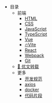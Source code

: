 - 目录
  - 前端
    - [HTML](html/readme)
    - [CSS](css/readme)
    - [JavaScript](javascript/readme)
    - [TypeScript](typescript/readme)
    - [Vue](vue/readme)
    - [🔥Vite](vite/readme)
    - [React](react/readme)
    - [Webpack](webpack/readme)
    - [Git](git/readme)
  - [🎉 优文转载](collect/readme)
  - 更多
    - [开发规范](more/lint/readme)
    - [axios](more/axios/readme)
    - [docker](more/docker/readme)
    - [代码片段](more/code-clips/readme)
